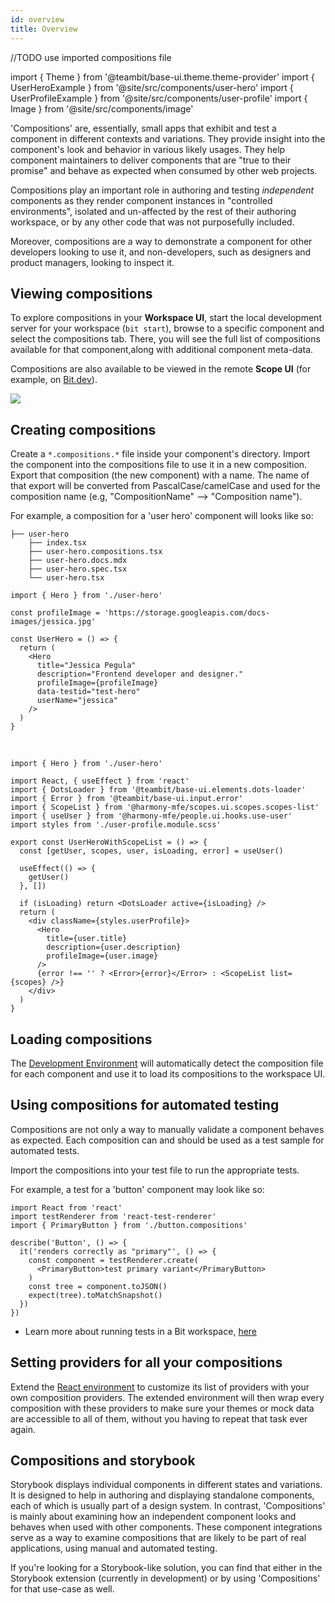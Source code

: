 ```yaml
---
id: overview
title: Overview
---
```


//TODO use imported compositions file

import { Theme } from '@teambit/base-ui.theme.theme-provider'
import { UserHeroExample } from '@site/src/components/user-hero'
import { UserProfileExample } from '@site/src/components/user-profile'
import { Image } from '@site/src/components/image'

'Compositions' are, essentially, small apps that exhibit and test a component in different contexts and variations.
They provide insight into the component's look and behavior in various likely usages.
They help component maintainers to deliver components that are "true to their promise" and behave as expected when consumed by other web projects.

Compositions play an important role in authoring and testing _independent_ components as they render component instances in "controlled environments",
isolated and un-affected by the rest of their authoring workspace, or by any other code that was not purposefully included.

Moreover, compositions are a way to demonstrate a component for other developers looking to use it, and non-developers,
such as designers and product managers, looking to inspect it.

## Viewing compositions

To explore compositions in your **Workspace UI**, start the local development server for your workspace (`bit start`),
browse to a specific component and select the compositions tab.
There, you will see the full list of compositions available for that component,along with additional component meta-data.

Compositions are also available to be viewed in the remote **Scope UI** (for example, on [Bit.dev](https://bit.dev)).

<Image src="/img/mfe_compositions.png" />

## Creating compositions

Create a `*.compositions.*` file inside your component's directory. Import the component into the compositions file to use it in a new composition.
Export that composition (the new component) with a name. The name of that export will be converted from PascalCase/camelCase and used for the composition name (e.g, "CompositionName" --> "Composition name").

For example, a composition for a 'user hero' component will looks like so:

```shell title="The 'user hero' component file structure"
├── user-hero
    ├── index.tsx
    ├── user-hero.compositions.tsx
    ├── user-hero.docs.mdx
    ├── user-hero.spec.tsx
    └── user-hero.tsx
```

```tsx title="example #1: user-hero.compositions.tsx"
import { Hero } from './user-hero'

const profileImage = 'https://storage.googleapis.com/docs-images/jessica.jpg'

const UserHero = () => {
  return (
    <Hero
      title="Jessica Pegula"
      description="Frontend developer and designer."
      profileImage={profileImage}
      data-testid="test-hero"
      userName="jessica"
    />
  )
}
```

<Theme>
  <UserHeroExample />
</Theme>

<br />

```tsx title="example #2: user-hero.compositions.tsx"
import { Hero } from './user-hero'

import React, { useEffect } from 'react'
import { DotsLoader } from '@teambit/base-ui.elements.dots-loader'
import { Error } from '@teambit/base-ui.input.error'
import { ScopeList } from '@harmony-mfe/scopes.ui.scopes.scopes-list'
import { useUser } from '@harmony-mfe/people.ui.hooks.use-user'
import styles from './user-profile.module.scss'

export const UserHeroWithScopeList = () => {
  const [getUser, scopes, user, isLoading, error] = useUser()

  useEffect(() => {
    getUser()
  }, [])

  if (isLoading) return <DotsLoader active={isLoading} />
  return (
    <div className={styles.userProfile}>
      <Hero
        title={user.title}
        description={user.description}
        profileImage={user.image}
      />
      {error !== '' ? <Error>{error}</Error> : <ScopeList list={scopes} />}
    </div>
  )
}
```

<Theme>
  <UserProfileExample />
</Theme>

## Loading compositions

The [Development Environment](/building-with-bit/environments) will automatically detect the composition file for each component
and use it to load its compositions to the workspace UI.

## Using compositions for automated testing

Compositions are not only a way to manually validate a component behaves as expected. Each composition can and should be used as a test sample for automated tests.

Import the compositions into your test file to run the appropriate tests.

For example, a test for a 'button' component may look like so:

```tsx {3} title="button.spec.tsx"
import React from 'react'
import testRenderer from 'react-test-renderer'
import { PrimaryButton } from './button.compositions'

describe('Button', () => {
  it('renders correctly as "primary"', () => {
    const component = testRenderer.create(
      <PrimaryButton>test primary variant</PrimaryButton>
    )
    const tree = component.toJSON()
    expect(tree).toMatchSnapshot()
  })
})
```

- Learn more about running tests in a Bit workspace, [here](/building-with-bit/testing-components)

## Setting providers for all your compositions

Extend the [React environment](/building-with-bit/react/) to customize its list of providers with your own composition providers.
The extended environment will then wrap every composition with these providers to make sure your themes or mock data are accessible to all of them,
without you having to repeat that task ever again.

## Compositions and storybook

Storybook displays individual components in different states and variations. It is designed to help in authoring and displaying standalone components, each of which is usually part of a design system. In contrast, 'Compositions' is mainly about examining how an independent component looks and behaves when used with other components. These component integrations serve as a way to examine compositions that are likely to be part of real applications, using manual and automated testing.

If you're looking for a Storybook-like solution, you can find that either in the Storybook extension (currently in development) or by using 'Compositions' for that use-case as well.
